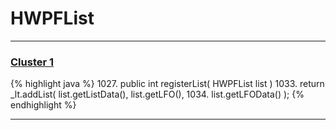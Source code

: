 # HWPFList

***

### [Cluster 1](./1)
{% highlight java %}
1027. public int registerList( HWPFList list )
1033.     return _lt.addList( list.getListData(), list.getLFO(),
1034.             list.getLFOData() );
{% endhighlight %}

***

